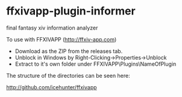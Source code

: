 ffxivapp-plugin-informer
========================

final fantasy xiv information analyzer

To use with FFXIVAPP (http://ffxiv-app.com)

* Download as the ZIP from the releases tab.
* Unblock in Windows by Right-Clicking->Properties->Unblock
* Extract to it's own folder under FFXIVAPP\Plugins\NameOfPlugin

The structure of the directories can be seen here:

http://github.com/icehunter/ffxivapp
